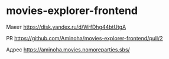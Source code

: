 # movies-explorer-frontend

Макет
https://disk.yandex.ru/d/WrfDhg44btUtgA

PR
https://github.com/Aminoha/movies-explorer-frontend/pull/2

Адрес
https://aminoha.movies.nomoreparties.sbs/

